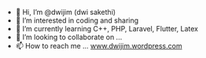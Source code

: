 - 👋 Hi, I’m @dwijim (dwi sakethi)
- 👀 I’m interested in coding and sharing
- 🌱 I’m currently learning C++, PHP, Laravel, Flutter, Latex
- 💞️ I’m looking to collaborate on ...
- 📫 How to reach me ... www.dwijim.wordpress.com

<!---
dwijim/dwijim is a ✨ special ✨ repository because its `README.md` (this file) appears on your GitHub profile.
You can click the Preview link to take a look at your changes.
--->
